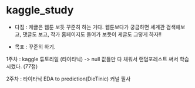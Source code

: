 # kaggle_study 
* 다짐 : 케글은 웹툰 보듯 꾸준히 하는 거다. 웹툰보다가 궁금하면 세계관 검색해보고, 댓글도 보고, 작가 홈페이지도 들어가 보듯이 케글도 그렇게 하자!! 

* 목표 : 꾸준히 하기.

1주차 : kaggle 튜토리얼 (타이타닉) 
-> null 값들만 다 채워서 랜덤포레스트 써서 학습시켰다. (77점) 

2주차 : 타이타닉 EDA to prediction(DieTinic) 커널 필사 

